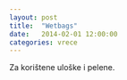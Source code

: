 ```yaml
---
layout: post
title:  "Wetbags"
date:   2014-02-01 12:00:00
categories: vrece
---
```


Za korištene uloške i pelene.
